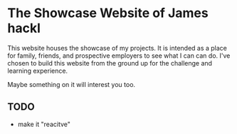 The Showcase Website of James hackl
===
This website houses the showcase of my projects. It is intended as a place for family, friends, and prospective employers to see what I can can do. I've chosen to build this website from the ground up for the challenge and learning experience.

Maybe something on it will interest you too.

TODO
---
- make it "reacitve"